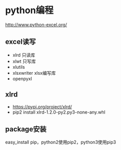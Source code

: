# python编程

<http://www.python-excel.org/>

## excel读写

- xlrd 只读库
- xlwt 只写库
- xlutils
- xlsxwriter xlsx编写库
- openpyxl

## xlrd

- <https://pypi.org/project/xlrd/>
- pip2 install xlrd-1.2.0-py2.py3-none-any.whl

## package安装

easy_install
pip，python2使用pip2，python3使用pip3